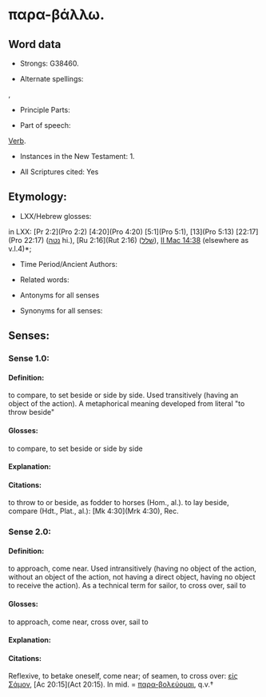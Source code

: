 # παρα-βάλλω.

<!-- Status: S2=NeedsReview -->
<!-- Lexica used for edits: BDAG, LN, FFM, A-S -->

## Word data

* Strongs: G38460.

* Alternate spellings:

,

* Principle Parts: 


* Part of speech: 

[Verb](http://ugg.readthedocs.io/en/latest/verb.html).

* Instances in the New Testament: 1.

* All Scriptures cited: Yes

## Etymology: 


* LXX/Hebrew glosses: 

in LXX: [Pr 2:2](Pro 2:2) [4:20](Pro 4:20) [5:1](Pro 5:1), [13](Pro 5:13) [22:17](Pro 22:17) ([נטה](//en-uhl/H5186) hi.), [Ru 2:16](Rut 2:16) ([שׁלל](//en-uhl/H7997)), [II Mac 14:38](2Macc.14.38) (elsewhere as v.l.4)*;

* Time Period/Ancient Authors: 


* Related words: 

* Antonyms for all senses

* Synonyms for all senses: 


## Senses: 

### Sense  1.0: 

#### Definition:

to compare, to set beside or side by side.  Used transitively (having an object of the action).  A metaphorical meaning developed from literal "to throw beside" 

#### Glosses:

to compare, to set beside or side by side

#### Explanation:

#### Citations:

to throw to or beside, as fodder to horses (Hom., al.). to lay beside, compare (Hdt., Plat., al.): [Mk 4:30](Mrk 4:30), Rec.


### Sense  2.0: 

#### Definition:

to approach, come near.  Used intransitively (having no object of the action, without an object of the action, not having a direct object, having no object to receive the action).  As a technical term for sailor, to cross over, sail to

#### Glosses:

to approach, come near, cross over, sail to

#### Explanation: 

#### Citations: 

Reflexive, to betake oneself, come near; of seamen, to cross over: [εἰς Σάμον](), [Ac 20:15](Act 20:15). In mid. = [παρα-βολεύομαι](), q.v.†